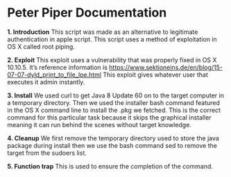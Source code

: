 # Peter Piper Documentation #

__1. Introduction__
This script was made as an alternative to legitimate authentication in apple script. This script uses a method of exploitation in OS X  called root piping.

  

__2. Exploit__
This exploit uses a vulnerability that was properly fixed in OS X 10.10.5. It’s reference information is https://www.sektioneins.de/en/blog/15-07-07-dyld_print_to_file_lpe.html
This exploit gives whatever user that executes it admin instantly.

  

__3. Install__
We used curl to get Java 8 Update 60 on to the target computer in a temporary directory. Then we used the installer bash command featured in the OS X command line to install the .pkg we fetched. This is the correct command for this particular task because it skips the graphical  installer meaning it can run behind the scenes without target knowledge.

  

__4. Cleanup__
We first remove the temporary directory used to store the java package during install then we use the bash command sed to remove the target from the sudoers list.

  

__5. Function trap__
This is used to ensure the completion of the command.
